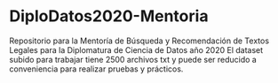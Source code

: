 # DiploDatos2020-Mentoria
Repositorio para la Mentoría de Búsqueda y Recomendación de Textos Legales para la Diplomatura de Ciencia de Datos año 2020  El dataset subido para trabajar tiene 2500 archivos txt y puede ser reducido a conveniencia para realizar pruebas y prácticos.
